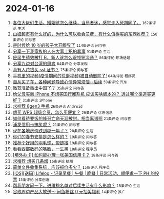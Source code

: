 # 2024-01-16

1. [各位大佬们生活、婚姻该怎么继续，当局者迷，感觉走入死胡同了。](https://www.v2ex.com/t/1008973) `162条评论` `生活`
1. [山姆超市有什么好的，为什么可以收会员费，有什么值得买的东西推荐？](https://www.v2ex.com/t/1008952) `150条评论` `问与答`
1. [是时候给 10 岁的孩子大开眼界了](https://www.v2ex.com/t/1009014) `114条评论` `问与答`
1. [分享一下我家族的人在大事上犯的蠢事](https://www.v2ex.com/t/1009021) `91条评论` `生活`
1. [应届生绩效被打 B，新人该怎么跟领导沟通？](https://www.v2ex.com/t/1008970) `86条评论` `职场话题`
1. [分享九边对台湾的思考](https://www.v2ex.com/t/1008947) `84条评论` `分享发现`
1. [真有人花钱买 ssl 证书？](https://www.v2ex.com/t/1008942) `75条评论` `问与答`
1. [手机里的视频(疫情期间的荒诞视频)被自动删除了!](https://www.v2ex.com/t/1008998) `64条评论` `程序员`
1. [自从买了车，各种问题导致心情异常烦恼--后续](https://www.v2ex.com/t/1008934) `59条评论` `汽车`
1. [微软准备撤出中国了？](https://www.v2ex.com/t/1008962) `35条评论` `问与答`
1. [给父母买新 iPhone 不想买国行阉割机 应该买啥版本的？ 透过哪个渠道买更好？](https://www.v2ex.com/t/1009059) `31条评论` `iPhone`
1. [求推荐 8gen3 手机](https://www.v2ex.com/t/1009032) `26条评论` `Android`
1. [想买 WPS 超级会员，怎么买便宜？](https://www.v2ex.com/t/1008938) `26条评论` `优惠信息`
1. [如何看待要饭的峰哥亡命天涯被封，相当离谱啊](https://www.v2ex.com/t/1009094) `21条评论` `问与答`
1. [浦发信用卡搞笑呢？](https://www.v2ex.com/t/1009007) `21条评论` `问与答`
1. [现在各地房价跌到哪一年了？](https://www.v2ex.com/t/1009047) `20条评论` `生活`
1. [你们的春节安排是怎么样的？](https://www.v2ex.com/t/1008943) `19条评论` `问与答`
1. [推荐个好用的羽毛球，带链接](https://www.v2ex.com/t/1008939) `19条评论` `问与答`
1. [看看西部数码的嘴脸，一生黑](https://www.v2ex.com/t/1009015) `18条评论` `程序员`
1. [[境外办卡] 如何能办理一张美国信用卡？](https://www.v2ex.com/t/1008946) `18条评论` `问与答`
1. [求推荐 想买几条烟](https://www.v2ex.com/t/1008944) `16条评论` `杭州`
1. [简单文件收集系统，应该报价多少？](https://www.v2ex.com/t/1009084) `15条评论` `程序员`
1. [[iOS][送码] Lifelog - 记录早餐 | 午餐 | 晚餐 | 日常活动，顺便求一下 PH 的投票](https://www.v2ex.com/t/1009074) `15条评论` `分享创造`
1. [帮我朋友问一下，进维稳名单对后续生活有什么影响？](https://www.v2ex.com/t/1009068) `15条评论` `生活`
1. [谷歌周边产品大放送～ 闲鱼粉丝 0 元抽奖福利](https://www.v2ex.com/t/1009013) `14条评论` `推广`

